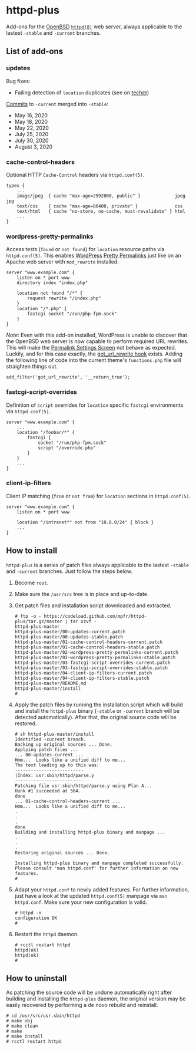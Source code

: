 # httpd-plus

Add-ons for the [OpenBSD](https://www.openbsd.org) [`httpd(8)`](http://man.openbsd.org/httpd) web server, always applicable to the lastest `-stable` and `-current` branches.

## List of add-ons

### updates

Bug fixes:
* Failing detection of `location` duplicates (see on [tech@](https://marc.info/?l=openbsd-tech&m=157313087000813))

[Commits](https://github.com/openbsd/src/commits/master/usr.sbin/httpd) to `-current` merged into `-stable`:
* May 16, 2020
* May 18, 2020
* May 22, 2020
* July 25, 2020
* July 30, 2020
* August 3, 2020

### cache-control-headers

Optional HTTP `Cache-Control` headers via `httpd.conf(5)`.

```
types {
	...
	image/jpeg  { cache "max-age=2592000, public" }             jpeg jpg
	text/css    { cache "max-age=86400, private" }              css
	text/html   { cache "no-store, no-cache, must-revalidate" } html
	...
}
```

### wordpress-pretty-permalinks

Access tests (`found` or `not found`) for `location` resource paths via `httpd.conf(5)`. This enables [WordPress](https://wordpress.org) [Pretty Permalinks](https://wordpress.org/support/article/using-permalinks/) just like on an Apache web server with `mod_rewrite` installed.

```
server "www.example.com" {
	listen on * port www
	directory index "index.php"

	location not found "/*" {
		request rewrite "/index.php"
	}
	location "/*.php" {
		fastcgi socket "/run/php-fpm.sock"
	}
}
```

_Note:_ Even with this add-on installed, WordPress is unable to discover that the OpenBSD web server is now capable to perform required URL rewrites. This will make the [Permalink Settings Screen](https://wordpress.org/support/article/settings-permalinks-screen/) not behave as expected. Luckily, and for this case exactly, the [got_url_rewrite hook](https://developer.wordpress.org/reference/hooks/got_url_rewrite/) exists. Adding the following line of code into the current theme's `functions.php` file will straighten things out.

```
add_filter('got_url_rewrite', '__return_true');
```

### fastcgi-script-overrides

Definition of `script` overrides for `location` specific `fastcgi` environments via `httpd.conf(5)`.

```
server "www.example.com" {
	...
	location "/foobar/*" {
		fastcgi {
			socket "/run/php-fpm.sock"
			script "/override.php"
		}
	}
	...
}
```

### client-ip-filters

Client IP matching (`from` or `not from`) for `location` sections in `httpd.conf(5)`.

```
server "www.example.com" {
	listen on * port www

	location "/intranet*" not from "10.0.0/24" { block }
	...
}
```

## How to install

`httpd-plus` is a series of patch files always applicable to the lastest `-stable` and `-current` branches. Just follow the steps below.

1. Become `root`.
1. Make sure the `/usr/src` tree is in place and up-to-date.
1. Get patch files and installation script downloaded and extracted.

	```
	# ftp -o - https://codeload.github.com/mpfr/httpd-plus/tar.gz/master | tar xzvf -
	httpd-plus-master
	httpd-plus-master/00-updates-current.patch
	httpd-plus-master/00-updates-stable.patch
	httpd-plus-master/01-cache-control-headers-current.patch
	httpd-plus-master/01-cache-control-headers-stable.patch
	httpd-plus-master/02-wordpress-pretty-permalinks-current.patch
	httpd-plus-master/02-wordpress-pretty-permalinks-stable.patch
	httpd-plus-master/03-fastcgi-script-overrides-current.patch
	httpd-plus-master/03-fastcgi-script-overrides-stable.patch
	httpd-plus-master/04-client-ip-filters-current.patch
	httpd-plus-master/04-client-ip-filters-stable.patch
	httpd-plus-master/README.md
	httpd-plus-master/install
	#
	```

1. Apply the patch files by running the installation script which will build and install the `httpd-plus` binary (`-stable` or `-current` branch will be detected automatically). After that, the original source code will be restored.

	```
	# sh httpd-plus-master/install
	Identified -current branch.
	Backing up original sources ... Done.
	Applying patch files ...
	... 00-updates-current ...
	Hmm...  Looks like a unified diff to me...
	The text leading up to this was:
	--------------------------
	|Index: usr.sbin/httpd/parse.y
	--------------------------
	Patching file usr.sbin/httpd/parse.y using Plan A...
	Hunk #1 succeeded at 564.
	done
	... 01-cache-control-headers-current ...
	Hmm...  Looks like a unified diff to me...
	.
	.
	.
	done
	Building and installing httpd-plus binary and manpage ...
	.
	.
	.
	Restoring original sources ... Done.

	Installing httpd-plus binary and manpage completed successfully.
	Please consult 'man httpd.conf' for further information on new features.
	#
	```

1. Adapt your `httpd.conf` to newly added features. For further information, just have a look at the updated `httpd.conf(5)` manpage via `man httpd.conf`. Make sure your new configuration is valid.

	```
	# httpd -n
	configuration OK
	#
	```

1. Restart the `httpd` daemon.

	```
	# rcctl restart httpd
	httpd(ok)
	httpd(ok)
	#
	```

## How to uninstall

As patching the source code will be undone automatically right after building and installing the `httpd-plus` daemon, the original version may be easily recovered by performing a de novo rebuild and reinstall.

```
# cd /usr/src/usr.sbin/httpd
# make obj
# make clean
# make
# make install
# rcctl restart httpd
```
